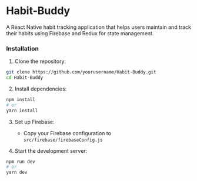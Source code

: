 # Habit-Buddy

A React Native habit tracking application that helps users maintain and track their habits using Firebase and Redux for state management.


### Installation

1. Clone the repository:
```bash
git clone https://github.com/yourusername/Habit-Buddy.git
cd Habit-Buddy
```

2. Install dependencies:
```bash
npm install
# or
yarn install
```

3. Set up Firebase:
   - Copy your Firebase configuration to `src/firebase/firebaseConfig.js`

4. Start the development server:
```bash
npm run dev
# or
yarn dev
```
